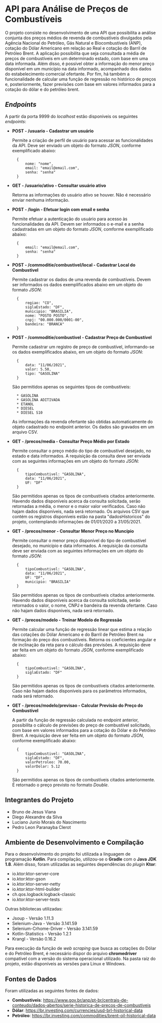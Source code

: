 # API para Análise de Preços de Combustíveis

O projeto consiste no desenvolvimento de uma API 
que possibilita a análise conjunta dos preços médios
de revenda de combustíveis divulgados pela Agência 
Nacional do Petróleo, Gás Natural e Biocombustíveis 
(ANP), cotação do Dólar Americano em relação ao Real 
e cotação do Barril de Petróleo Brent. A aplicação 
possibilita que seja consultada a média de preços de
combustíveis em um determinado estado, com base em uma
data informada. Além disso, é possível obter a informação
do menor preço disponível em um município na data informado, 
acompanhado dos dados do estabelecimento comercial ofertante.
Por fim, há também a funcionalidade de calcular uma função de
regressão no histórico de preços e, posteriormente, fazer
previsões com base em valores informados para a cotação do
dólar e do petróleo brent.

## *Endpoints*

A partir da porta 9999 do *localhost* estão disponíveis 
os seguintes *endpoints*:

* **POST - /usuario - Cadastrar um usuário** 
  
  Permite a criação de perfil de usuário para acessar as funcionalidades
  da API. Deve ser enviado um objeto do formato *JSON*, conforme exemplificado
  abaixo:
        
        {
            nome: "nome",
            email: "email@email.com",
            senha: "senha"
        }
  
* **GET  - /usuario/ativo - Consultar usuário ativo**
  
  Retorna as informações do usuário ativo se houver. Não é necessário enviar 
  nenhuma informação.
  
* **POST - /login - Efetuar login com email e senha**
  
  Permite efetuar a autenticação do usuário para acesso às funcionalidades da
  API. Devem ser informados o e-mail e a senha cadastradas em um objeto do 
  formato *JSON*, comforme exemplificado abaixo:
        
        {
            email: "email@email.com",
            senha: "senha"
        }
  
* **POST - /commoditie/combustivel/local - Cadastrar Local do Combustivel**
  
  Permite cadastrar os dados de uma revenda de combustíveis. Devem ser
  informados os dados exemplificados abaixo em um objeto do formato *JSON*:
        
        {
            regiao: "CO",
            siglaEstado: "DF",
            municipio: "BRASILIA",
            nome: "POSTO POSTO",
            cnpj: "00.000.000/0001-00",
            bandeira: "BRANCA"
        }
  
* **POST - /commoditie/combustivel - Cadastrar Preço de Combustível**
  
  Permite cadastrar um registro de preço de combustível, informando-se os
  dados exemplificados abaixo, em um objeto do formato *JSON*:
  
        {
            data: "11/06/2021",
            valor: 5.50,
            tipo: "GASOLINA"
        }
  
  São permitidos apenas os seguintes tipos de combustíveis:
        
        * GASOLINA
        * GASOLINA ADITIVADA
        * ETANOL
        * DIESEL
        * DIESEL S10
  
  As informações da revenda ofertante são obtidas automaticamente do 
  objeto cadastrado no endpoint anterior.
  Os dados são gravados em um arquivo CSV.
  
* **GET  - /precos/media - Consultar Preço Médio por Estado**
  
  Permite consultar o preço médio do tipo de combustível desejado, no
  estado e data informados. A requisição da consulta deve ser enviada
  com as seguintes informações em um objeto do formato *JSON*:
  
        {
            tipoCombustivel: "GASOLINA",
            data: "11/06/2021",
            UF: "DF"
        }
  
  São permitidos apenas os tipos de combustíveis citados anteriormente.
  Havendo dados disponíveis acerca da consulta solicitada, serão retornadas
  a média, o menor e o maior valor verificados. Caso não hajam dados disponíveis,
  nada será retornado. Os arquivos CSV que contém os registros disponíveis estão
  na pasta "dadosHistoricos" do projeto, contemplando informações de 01/01/2020 a 
  31/05/2021.
  
* **GET  - /precos/menor - Consultar Menor Preço no Muncípio**

  Permite consultar o menor preço disponível do tipo de combustível desejado, no
  município e data informados. A requisição da consulta deve ser enviada
  com as seguintes informações em um objeto do formato *JSON*:

        {
            tipoCombustivel: "GASOLINA",
            data: "11/06/2021",
            UF: "DF",
            municipio: "BRASILIA"
        }

  São permitidos apenas os tipos de combustíveis citados anteriormente.
  Havendo dados disponíveis acerca da consulta solicitada, serão retornados
  o valor, o nome, CNPJ e bandeira da revenda ofertante. Caso não hajam 
  dados disponíveis, nada será retornado.
  
* **GET  - /precos/modelo - Treinar Modelo de Regressão**
  
  Permite calcular uma função de regressão linear que estima a relação das
  cotações do Dólar Americano e do Barril de Petróleo Brent na formação do 
  preço dos combustíveis. Retorna os coeficientes angular e de inclinação da
  reta para o cálculo das previsões. A requisição deve ser feita em um objeto
  do formato *JSON*, conforme exemplificado abaixo:

        {
            tipoCombustivel: "GASOLINA",
            siglaEstado: "DF"
        }

  São permitidos apenas os tipos de combustíveis citados anteriormente.
  Caso não hajam dados disponíveis para os parâmetros informados,
  nada será retornado.
  
* **GET  - /precos/modelo/previsao - Calcular Previsão do Preço do Combustível**

  A partir da função de regressão calculada no endpoint anterior, possibilita
  o cálculo de previsões do preço de combustível solicitado, com base em valores 
  informados para a cotação do Dólar e do Petróleo Brent. A requisição deve 
  ser feita em um objeto do formato *JSON*, conforme exemplificado abaixo:

        {
            tipoCombustivel: "GASOLINA",
            siglaEstado: "DF",
            valorPetroleo: 70.00,
            valorDolar: 5.12
        }

  São permitidos apenas os tipos de combustíveis citados anteriormente.
  É retornado o preço previsto no formato *Double*.
  
## Integrantes do Projeto

* Bruno de Jesus Viana
* Diego Alexandre da Silva
* Luciano Junio Morais do Nascimento
* Pedro Leon Paranayba Clerot

## Ambiente de Desenvolvimento e Compilação

Para o desenvolvimento do projeto foi utilizada a 
linguagem de programação **Kotlin**. Para compilação, 
utilizou-se o **Gradle** com o **Java JDK 1.8**. 
Além disso, foram utilizadas as seguintes dependências 
do *plugin* **Ktor**:

* io.ktor:ktor-server-core
* io.ktor:ktor-gson
* io.ktor:ktor-server-netty
* io.ktor:ktor-html-builder
* ch.qos.logback:logback-classic
* io.ktor:ktor-server-tests

Outras bibliotecas utilizadas:

* Jsoup - Versão 1.11.3
* Selenium-Java - Versão 3.141.59
* Selenium-Crhome-Driver - Versão 3.141.59
* Kotlin-Statistics - Versão 1.2.1
* Krangl - Versão 0.16.2

Para execução da função de *web scraping* que busca as cotações do Dólar 
e do Petróleo Brent, é necessário dispor do arquivo **chromedriver** 
compatível com a versão do sistema operacional utilizado. Na pasta 
raiz do projeto, estão disponíveis as versões para Linux e Windows.

## Fontes de Dados

Foram utilizadas as seguintes fontes de dados:

* **Combustíveis**: https://www.gov.br/anp/pt-br/centrais-de-conteudo/dados-abertos/serie-historica-de-precos-de-combustiveis
* **Dólar**: https://br.investing.com/currencies/usd-brl-historical-data
* **Petróleo**: https://br.investing.com/commodities/brent-oil-historical-data